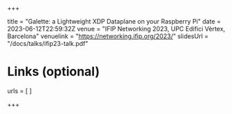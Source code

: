 +++

title = "Galette: a Lightweight XDP Dataplane on your Raspberry Pi"
date = 2023-06-12T22:59:32Z
venue = "IFIP Networking 2023, UPC Edifici Vèrtex, Barcelona"
venuelink = "https://networking.ifip.org/2023/"
slidesUrl = "/docs/talks/ifip23-talk.pdf"

# Links (optional)
urls = [
]

+++
